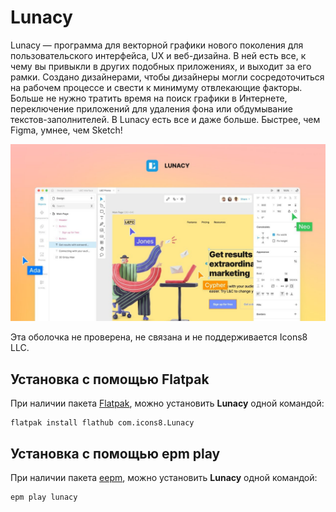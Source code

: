# Lunacy

Lunacy — программа для векторной графики нового поколения для пользовательского интерфейса, UX и веб-дизайна. В ней есть все, к чему вы привыкли в других подобных приложениях, и выходит за его рамки. Создано дизайнерами, чтобы дизайнеры могли сосредоточиться на рабочем процессе и свести к минимуму отвлекающие факторы. Больше не нужно тратить время на поиск графики в Интернете, переключение приложений для удаления фона или обдумывание текстов-заполнителей. В Lunacy есть все и даже больше. Быстрее, чем Figma, умнее, чем Sketch!

![lunacy-1](../public/lunacy/lunacy-1.jpg)

Эта оболочка не проверена, не связана и не поддерживается Icons8 LLC.

## Установка c помощью Flatpak <Badge type="danger" text="Неофициальная сборка" />

При наличии пакета [Flatpak](/flatpak), можно установить **Lunacy** одной командой:

```shell
flatpak install flathub com.icons8.Lunacy
```

## Установка c помощью epm play <Badge type="danger" text="Неофициальная сборка" /> <Badge type="danger" text="Неофициальная сборка" />

При наличии пакета [eepm](/epm), можно установить **Lunacy** одной командой:

```shell
epm play lunacy
```